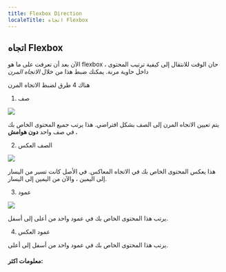 ```yaml
---
title: Flexbox Direction
localeTitle: اتجاه Flexbox
---
```

## اتجاه Flexbox

الآن بعد أن تعرفت على ما هو flexbox ، حان الوقت للانتقال إلى كيفية ترتيب المحتوى داخل حاوية مرنة. يمكنك ضبط هذا من خلال _الاتجاه المرن_

هناك 4 طرق لضبط الاتجاه المرن

1.  صف

![](https://css-tricks.com/wp-content/uploads/2013/04/flex-direction2.svg)

يتم تعيين الاتجاه المرن إلى الصف بشكل افتراضي. هذا يرتب جميع المحتوى الخاص بك في صف واحد **دون هوامش **.****

2.  الصف العكس

![](https://i-msdn.sec.s-msft.com/dynimg/IC681588.png)

هذا يعكس المحتوى الخاص بك في الاتجاه المعاكس. في الأصل كانت تسير من اليسار إلى اليمين ، والآن من اليمين إلى اليسار.

3.  عمود

![](https://i-msdn.sec.s-msft.com/dynimg/IC681589.png)

يرتب هذا المحتوى الخاص بك في عمود واحد من أعلى إلى أسفل.

4.  عمود العكس

يرتب هذا المحتوى الخاص بك في عمود واحد من أسفل إلى أعلى.

#### معلومات اكثر: